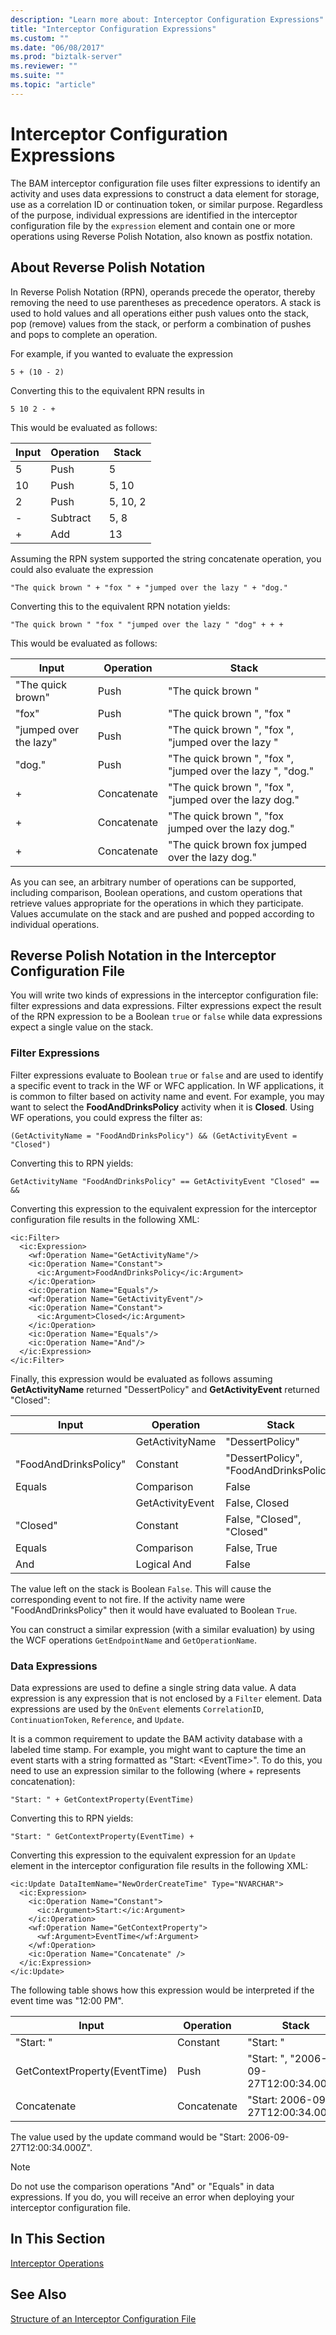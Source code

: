 ```yaml
---
description: "Learn more about: Interceptor Configuration Expressions"
title: "Interceptor Configuration Expressions"
ms.custom: ""
ms.date: "06/08/2017"
ms.prod: "biztalk-server"
ms.reviewer: ""
ms.suite: ""
ms.topic: "article"
---
```

# Interceptor Configuration Expressions
The BAM interceptor configuration file uses filter expressions to identify an activity and uses data expressions to construct a data element for storage, use as a correlation ID or continuation token, or similar purpose. Regardless of the purpose, individual expressions are identified in the interceptor configuration file by the `expression` element and contain one or more operations using Reverse Polish Notation, also known as postfix notation.  
  
## About Reverse Polish Notation  
 In Reverse Polish Notation (RPN), operands precede the operator, thereby removing the need to use parentheses as precedence operators. A stack is used to hold values and all operations either push values onto the stack, pop (remove) values from the stack, or perform a combination of pushes and pops to complete an operation.  
  
 For example, if you wanted to evaluate the expression  
  
 `5 + (10 - 2)`  
  
 Converting this to the equivalent RPN results in  
  
 `5 10 2 - +`  
  
 This would be evaluated as follows:  
  
|Input|Operation|Stack|  
|-----------|---------------|-----------|  
|5|Push|5|  
|10|Push|5, 10|  
|2|Push|5, 10, 2|  
|-|Subtract|5, 8|  
|+|Add|13|  
  
 Assuming the RPN system supported the string concatenate operation, you could also evaluate the expression  
  
 `"The quick brown " + "fox " + "jumped over the lazy " + "dog."`  
  
 Converting this to the equivalent RPN notation yields:  
  
 `"The quick brown " "fox " "jumped over the lazy " "dog" + + +`  
  
 This would be evaluated as follows:  
  
|Input|Operation|Stack|  
|-----------|---------------|-----------|  
|"The quick brown"|Push|"The quick brown "|  
|"fox"|Push|"The quick brown ", "fox "|  
|"jumped over the lazy"|Push|"The quick brown ", "fox ", "jumped over the lazy "|  
|"dog."|Push|"The quick brown ", "fox ", "jumped over the lazy ", "dog."|  
|+|Concatenate|"The quick brown ", "fox ", "jumped over the lazy dog."|  
|+|Concatenate|"The quick brown ", "fox jumped over the lazy dog."|  
|+|Concatenate|"The quick brown fox jumped over the lazy dog."|  
  
 As you can see, an arbitrary number of operations can be supported, including comparison, Boolean operations, and custom operations that retrieve values appropriate for the operations in which they participate. Values accumulate on the stack and are pushed and popped according to individual operations.  
  
## Reverse Polish Notation in the Interceptor Configuration File  
 You will write two kinds of expressions in the interceptor configuration file: filter expressions and data expressions. Filter expressions expect the result of the RPN expression to be a Boolean `true` or `false` while data expressions expect a single value on the stack.  
  
### Filter Expressions  
 Filter expressions evaluate to Boolean `true` or `false` and are used to identify a specific event to track in the WF or WFC application. In WF applications, it is common to filter based on activity name and event. For example, you may want to select the **FoodAndDrinksPolicy** activity when it is **Closed**. Using WF operations, you could express the filter as:  
  
 `(GetActivityName = "FoodAndDrinksPolicy") && (GetActivityEvent = "Closed")`  
  
 Converting this to RPN yields:  
  
 `GetActivityName "FoodAndDrinksPolicy" == GetActivityEvent "Closed" == &&`  
  
 Converting this expression to the equivalent expression for the interceptor configuration file results in the following XML:  
  
```  
<ic:Filter>  
  <ic:Expression>  
    <wf:Operation Name="GetActivityName"/>  
    <ic:Operation Name="Constant">  
      <ic:Argument>FoodAndDrinksPolicy</ic:Argument>  
    </ic:Operation>  
    <ic:Operation Name="Equals"/>  
    <wf:Operation Name="GetActivityEvent"/>  
    <ic:Operation Name="Constant">  
      <ic:Argument>Closed</ic:Argument>  
    </ic:Operation>  
    <ic:Operation Name="Equals"/>  
    <ic:Operation Name="And"/>  
  </ic:Expression>  
</ic:Filter>  
```  
  
 Finally, this expression would be evaluated as follows assuming **GetActivityName** returned "DessertPolicy" and **GetActivityEvent** returned "Closed":  
  
|Input|Operation|Stack|  
|-----------|---------------|-----------|  
||GetActivityName|"DessertPolicy"|  
|"FoodAndDrinksPolicy"|Constant|"DessertPolicy", "FoodAndDrinksPolicy"|  
|Equals|Comparison|False|  
||GetActivityEvent|False, Closed|  
|"Closed"|Constant|False, "Closed", "Closed"|  
|Equals|Comparison|False, True|  
|And|Logical And|False|  
  
 The value left on the stack is Boolean `False`. This will cause the corresponding event to not fire. If the activity name were "FoodAndDrinksPolicy" then it would have evaluated to Boolean `True`.  
  
 You can construct a similar expression (with a similar evaluation) by using the WCF operations `GetEndpointName` and `GetOperationName`.  
  
### Data Expressions  
 Data expressions are used to define a single string data value. A data expression is any expression that is not enclosed by a `Filter` element. Data expressions are used by the `OnEvent` elements `CorrelationID`, `ContinuationToken`, `Reference`, and `Update`.  
  
 It is a common requirement to update the BAM activity database with a labeled time stamp. For example, you might want to capture the time an event starts with a string formatted as "Start: \<EventTime\>". To do this, you need to use an expression similar to the following (where + represents concatenation):  
  
 `"Start: " + GetContextProperty(EventTime)`  
  
 Converting this to RPN yields:  
  
 `"Start: " GetContextProperty(EventTime) +`  
  
 Converting this expression to the equivalent expression for an `Update` element in the interceptor configuration file results in the following XML:  
  
```  
<ic:Update DataItemName="NewOrderCreateTime" Type="NVARCHAR">  
  <ic:Expression>  
    <ic:Operation Name="Constant">  
      <ic:Argument>Start:</ic:Argument>  
    </ic:Operation>  
    <wf:Operation Name="GetContextProperty">  
      <wf:Argument>EventTime</wf:Argument>  
    </wf:Operation>  
    <ic:Operation Name="Concatenate" />  
  </ic:Expression>  
</ic:Update>  
```  
  
 The following table shows how this expression would be interpreted if the event time was "12:00 PM".  
  
|Input|Operation|Stack|  
|-----------|---------------|-----------|  
|"Start: "|Constant|"Start: "|  
|GetContextProperty(EventTime)|Push|"Start: ", "2006-09-27T12:00:34.000Z"|  
|Concatenate|Concatenate|"Start: 2006-09-27T12:00:34.000Z"|  
  
 The value used by the update command would be "Start: 2006-09-27T12:00:34.000Z".  
  
> [!NOTE]
>  Do not use the comparison operations "And" or "Equals" in data expressions. If you do, you will receive an error when deploying your interceptor configuration file.  
  
## In This Section  
 [Interceptor Operations](../core/interceptor-operations.md)  
  
## See Also  
 [Structure of an Interceptor Configuration File](../core/structure-of-an-interceptor-configuration-file.md)
